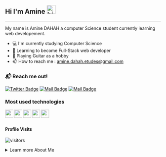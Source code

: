 ## Hi I'm Amine <img src="https://user-images.githubusercontent.com/1303154/88677602-1635ba80-d120-11ea-84d8-d263ba5fc3c0.gif" width="28px" alt="hi">
-----

My name is Amine DAHAH a computer Science student currently learning web developement.

- :computer: I'm currently studying Computer Science
- :sparkler: Learning to become Full-Stack web developer
- :guitar: Playing Guitar as a hobby
- 📫 How to reach me : amine.dahah.etudes@gmail.com  

### :mailbox_with_mail: Reach me out!

[![Twitter Badge](https://img.shields.io/badge/-@Amine_DH27-1ca0f1?style=flat&labelColor=1ca0f1&logo=twitter&logoColor=white&link=https://twitter.com/Amine_DH27)](https://twitter.com/Amine_DH27) 
[![Mail Badge](https://img.shields.io/badge/-@Amine_DH27-e84393?style=flat&labelColor=e84392&logo=instagram&logoColor=white)](https://www.instagram.com/Amine_DH27/) 
[![Mail Badge](https://img.shields.io/badge/-DAHAH_AMINE-c0392b?style=flat&labelColor=c0392b&logo=gmail&logoColor=white)](mailto:amine.dahah.etudes@gmail.com)

### Most used technologies

 <img align="left" src="https://cdn.jsdelivr.net/gh/devicons/devicon/icons/vscode/vscode-original.svg" width="26px" />
<img align="left" src="https://cdn.jsdelivr.net/gh/devicons/devicon/icons/html5/html5-original.svg" width=26px />
 <img align="left" src="https://cdn.jsdelivr.net/gh/devicons/devicon/icons/css3/css3-original.svg" width="26px"/>
  <img align="left" src="https://cdn.jsdelivr.net/gh/devicons/devicon/icons/javascript/javascript-original.svg" width="26px" />
 <img align="left" src="https://cdn.jsdelivr.net/gh/devicons/devicon/icons/mongodb/mongodb-original.svg" width="26px" />
 <br/>
 <br/>

#### Profile Visits 

![visitors](https://visitor-badge.glitch.me/badge?page_id=aminedh27.aminedh27)

<details>
<summary>
Learn more About Me
</summary>
#### Coding Stats

<!--START_SECTION:waka-->
```text
JavaScript   1 hr 38 mins    ███████████████████████▒░   93.92 % 
HTML         6 mins          █▓░░░░░░░░░░░░░░░░░░░░░░░   06.08 % 
```
<!--END_SECTION:waka-->

#### Github Stats
[![amine's GitHub stats](https://github-readme-stats.vercel.app/api?username=aminedh27&count_private=true&theme=tokyonight&hide=contribs,prs)](https://github.com/anuraghazra/github-readme-stats)

</details>
<!---
aminedh27/aminedh27 is a ✨ special ✨ repository because its `README.md` (this file) appears on your GitHub profile.
You can click the Preview link to take a look at your changes.
--->
